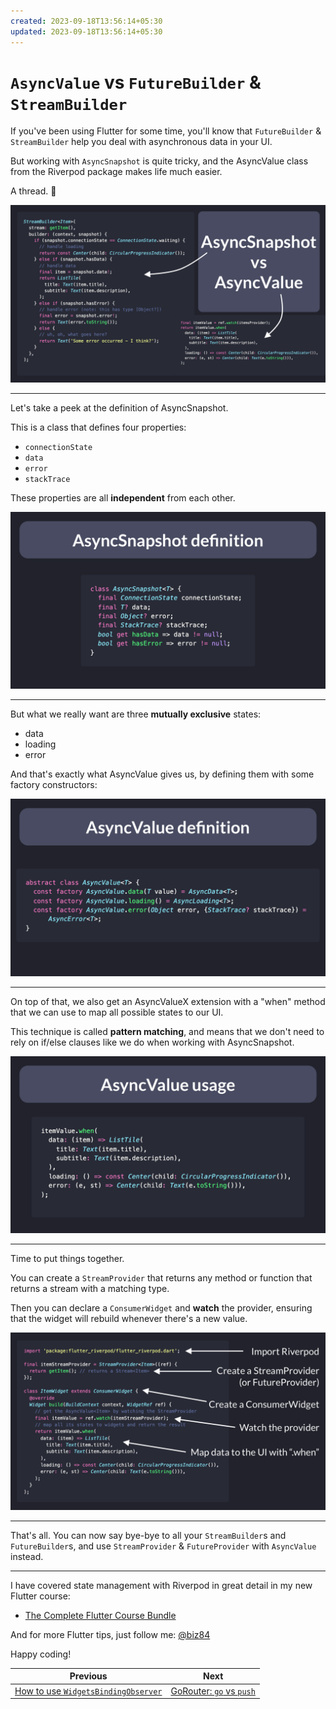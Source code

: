 ```yaml
---
created: 2023-09-18T13:56:14+05:30
updated: 2023-09-18T13:56:14+05:30
---
```

# `AsyncValue` vs `FutureBuilder` & `StreamBuilder`

If you've been using Flutter for some time, you'll know that `FutureBuilder` & `StreamBuilder` help you deal with asynchronous data in your UI.

But working with `AsyncSnapshot` is quite tricky, and the AsyncValue class from the Riverpod package makes life much easier.

A thread. 🧵

![](035.1-async-snapshot-vs-async-value.png)

---

Let's take a peek at the definition of AsyncSnapshot.

This is a class that defines four properties:

- `connectionState`
- `data`
- `error`
- `stackTrace`

These properties are all **independent** from each other.

![](035.2-async-snapshot.png)

---

But what we really want are three **mutually exclusive** states:

- data
- loading
- error

And that's exactly what AsyncValue gives us, by defining them with some factory constructors:

![](035.3-async-value-def.png)

---

On top of that, we also get an AsyncValueX extension with a "when" method that we can use to map all possible states to our UI.

This technique is called **pattern matching**, and means that we don't need to rely on if/else clauses like we do when working with AsyncSnapshot.

![](035.4-async-value-usage.png)

---

Time to put things together.

You can create a `StreamProvider` that returns any method or function that returns a stream with a matching type.

Then you can declare a `ConsumerWidget` and **watch** the provider, ensuring that the widget will rebuild whenever there's a new value.

![](035.5-async-value-full.png)

---

That's all. You can now say bye-bye to all your `StreamBuilder`s and `FutureBuilder`s, and use `StreamProvider` & `FutureProvider` with `AsyncValue` instead.

---

I have covered state management with Riverpod in great detail in my new Flutter course:

- [The Complete Flutter Course Bundle](https://codewithandrea.com/courses/complete-flutter-bundle/)

And for more Flutter tips, just follow me: [@biz84](https://twitter.com/biz84)

Happy coding!

 

| Previous | Next |
| -------- | ---- |
| [How to use `WidgetsBindingObserver`](../0034-how-to-use-widgetsbindingobserver/index.md) | [GoRouter: `go` vs `push`](../0036-gorouter-go-vs-push/index.md) |